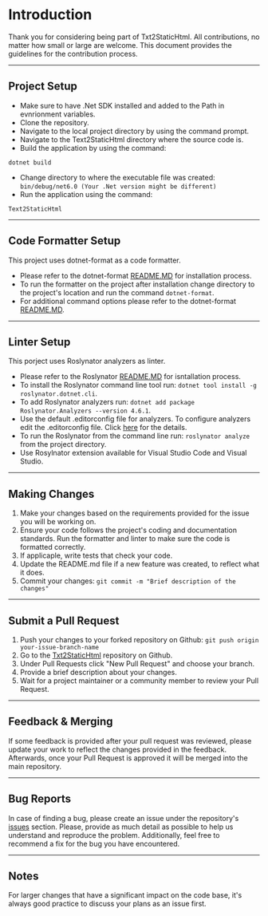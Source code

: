 # Introduction

Thank you for considering being part of Txt2StaticHtml. All contributions, no matter how small or large are welcome. This document provides the guidelines for the contribution process.
___

## Project Setup

- Make sure to have .Net SDK installed and added to the Path in evnrionment variables.
- Clone the repository.
- Navigate to the local project directory by using the command prompt.
- Navigate to the Text2StaticHtml directory where the source code is.
- Build the application by using the command:
```
dotnet build
```
- Change directory to where the executable file was created: `bin/debug/net6.0 (Your .Net version might be different)`
- Run the application using the command:
```
Text2StaticHtml
```
___

## Code Formatter Setup

This project uses dotnet-format as a code formatter.
- Please refer to the dotnet-format [README.MD](https://github.com/dotnet/format/blob/main/README.md) for installation process.
- To run the formatter on the project after installation change directory to the project's location and run the command ```dotnet-format```.
- For additional command options please refer to the dotnet-format [README.MD](https://github.com/dotnet/format/blob/main/README.md).
___

## Linter Setup

This porject uses Roslynator analyzers as linter.
- Please refer to the Roslynator [README.MD](https://github.com/dotnet/roslynator/blob/main/README.md) for isntallation process.
- To install the Roslynator command line tool run: ```dotnet tool install -g roslynator.dotnet.cli```.
- To add Roslynator analyzers run: ```dotnet add package Roslynator.Analyzers --version 4.6.1```.
- Use the default .editorconfig file for analyzers. To configure analyzers edit the .editorconfig file. Click [here](https://josefpihrt.github.io/docs/.roslynator/configuration/) for the details.
- To run the Roslynator from the command line run: ```roslynator analyze``` from the project directory.
- Use Rosylnator extension available for Visual Studio Code and Visual Studio.
___

## Making Changes

1. Make your changes based on the requirements provided for the issue you will be working on.
2. Ensure your code follows the project's coding and documentation standards. Run the formatter and linter to make sure the code is formatted correctly.
3. If applicaple, write tests that check your code.
4. Update the README.md file if a new feature was created, to reflect what it does.
4. Commit your changes: `git commit -m "Brief description of the changes"`
___

## Submit a Pull Request

1. Push your changes to your forked repository on Github: `git push origin your-issue-branch-name`
2. Go to the [Txt2StaticHtml](https://github.com/Amir-Helali/Txt2StaticHtml) repository on Github.
3. Under Pull Requests click "New Pull Request" and choose your branch.
4. Provide a brief description about your changes.
5. Wait for a project maintainer or a community member to review your Pull Request.
___

## Feedback & Merging

If some feedback is provided after your pull request was reviewed, please update your work to reflect the changes provided in the feedback. Afterwards, once your Pull Request is approved it will be merged into the main repository.
___

## Bug Reports

In case of finding a bug, please create an issue under the repository's [issues](https://github.com/Amir-Helali/Txt2StaticHtml/issues) section. Please, provide as much detail as possible to help us understand and reproduce the problem. Additionally, feel free to recommend a fix for the bug you have encountered.
___

## Notes

For larger changes that have a significant impact on the code base, it's always good practice to discuss your plans as an issue first.